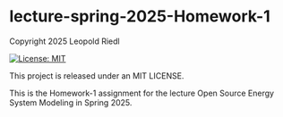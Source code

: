 # lecture-spring-2025-Homework-1


Copyright 2025 Leopold Riedl

[![License: MIT](https://img.shields.io/badge/License-MIT-yellow.svg)](https://opensource.org/licenses/MIT)

This project is released under an MIT LICENSE.

This is the Homework-1 assignment for the lecture Open Source Energy System Modeling in Spring 2025.
